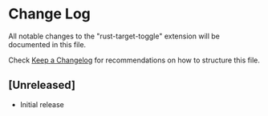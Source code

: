 # Change Log

All notable changes to the "rust-target-toggle" extension will be documented in this file.

Check [Keep a Changelog](http://keepachangelog.com/) for recommendations on how to structure this file.

## [Unreleased]

- Initial release